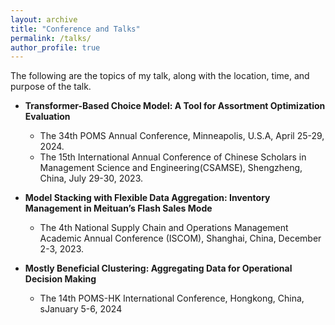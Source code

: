 ```yaml
---
layout: archive
title: "Conference and Talks"
permalink: /talks/
author_profile: true
---
```

The following are the topics of my talk, along with the location, time, and purpose of the talk.


* **Transformer-Based Choice Model: A Tool for Assortment Optimization Evaluation**

  * The 34th POMS Annual Conference, Minneapolis, U.S.A, April 25-29, 2024.
  * The 15th International Annual Conference of Chinese Scholars in Management Science and Engineering(CSAMSE), Shengzheng, China, July 29-30, 2023.

* **Model Stacking with Flexible Data Aggregation: Inventory Management in Meituan’s Flash Sales Mode**

   * The 4th National Supply Chain and Operations Management Academic Annual Conference (ISCOM), Shanghai, China, December 2-3, 2023.

* **Mostly Beneficial Clustering: Aggregating Data for Operational Decision Making**
  * The 14th POMS-HK International Conference, Hongkong, China, sJanuary 5-6, 2024
